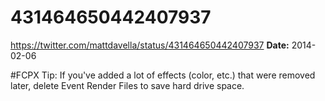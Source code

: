 # 431464650442407937
https://twitter.com/mattdavella/status/431464650442407937
**Date:** 2014-02-06

#FCPX Tip: If you've added a lot of effects (color, etc.) that were removed later, delete Event Render Files to save hard drive space.
